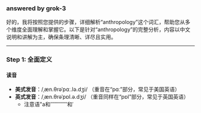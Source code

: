 ### answered by grok-3
好的，我将按照您提供的步骤，详细解析“anthropology”这个词汇，帮助您从多个维度全面理解和掌握它。以下是针对“anthropology”的完整分析，内容以中文说明和讲解为主，确保条理清晰、详尽且实用。

---

### Step 1: 全面定义

#### 读音
- **美式发音**：/ˌæn.θrəˈpɑː.lə.dʒi/ （重音在“pɑː”部分，常见于美国英语）
- **英式发音**：/ˌæn.θrəˈpɒl.ə.dʒi/ （重音同样在“pɒl”部分，常见于英国英语）
  - 注意语"a和ˈˈˈˈˈˈˈˈˈˈˈˈˈˈˈˈˈˈ和ˈ